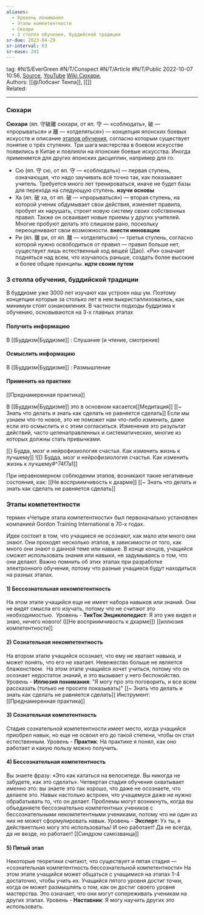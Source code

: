 ```yaml
---
aliases:
  - Уровень понимания
  - Этапы компетентности
  - Сюхари
  - 3 столпа обучения, буддийской традиции
sr-due: 2023-04-29
sr-interval: 63
sr-ease: 241
---
```

tag: #N/S/EverGreen  #N/T/Conspect #N/T/Article  #N/T/Public 
2022-10-07 10:56, [Source](https://www.kdplatform.com/four-stages-learning/),  [YouTube](https://www.youtube.com/watch?v=x4-3X4qUIaE)    [Wiki Сюхари](https://ru.wikipedia.org/wiki/%D0%A1%D1%8E%D1%85%D0%B0%D1%80%D0%B8),  
Authors: [[@Лобсанг Тенпа]], [[]]   
Related: 

---
### Сюхари 
**Сюхари** (яп. 守破離 сюхари, от яп. 守 — «соблюдать», 破 — «прорываться» и 離 — «отделяться») — концепция японских боевых искусств и описание [этапов обучения](app://obsidian.md/%D0%AD%D1%82%D0%B0%D0%BF%D1%8B%20%D0%BE%D0%B1%D1%83%D1%87%D0%B5%D0%BD%D0%B8%D1%8F), согласно которым существует понятие о трёх ступенях. Три шага мастерства в боевом искусстве появились в Китае и повлияли на японские боевые искусства. Иногда применяется для других японских дисциплин, например для го.

- Сю (яп. 守 сю, от яп. 守 — «соблюдать») — первая ступень, означающая, что надо заучивать всё точно так, как показывает учитель. Требуется много лет тренироваться, иначе не будет базы для перехода на следующую ступень. **изучи основы**
- Ха (яп. 破 ха, от яп. 破 — «прорываться») — вторая ступень, на которой ученик обдумывает свои действия, изменяет правила, пробует их нарушать, строит новую систему своих собственных правил. Также он осваивает новые приемы у других учителей. Многие пробуют делать это слишком рано, поскольку переоценивают свои возможности. **внести инновации**
- Ри (яп. 離 ри, от яп. 離 — «отделяться») — третья ступень, согласно которой нужно освободиться от правил — правил больше нет, существует лишь естественный ход вещей (Дао). «Ри» означает подняться над всем, что изучалось раньше, создать более высокие и более общие принципы. **идти своим путем**
### 3 столпа обучения, буддийской традиции
В буддизме уже 3000 лет изучают как устроен наш ум.
Поэтому концепции которые за столько лет в нем выкристаллизовались, как минимум стоят ознакомления.
В частности подходы буддизма к обучению, основываются на 3-х главных этапах
#### Получить информацию
В [[Буддизм|Буддизме]] : Слушание (и чтение, смотрение)
#### Осмыслить информацию
В [[Буддизм|Буддизме]] : Размышление 
#### Применить на практике 
[[Преднамеренная практика]]

В [[Буддизм|Буддизме]] это в основном касается[[Медитация]]
[[~ Знать что делать и знать как сделать не равняется сделать]]
Если мы узнаем что-то новое, это не поможет нам что-либо изменить, даже если это осмыслить и с этим согласиться.
Изменения это результат действий, часто целенаправленных и систематических, многие из которых должны стать привычками.

[[} Будда, мозг и нейрофизиология счастья. Как изменить жизнь к лучшему]]
![[} Будда, мозг и нейрофизиология счастья. Как изменить жизнь к лучшему#^74f7a1]]

При неравномерном соблюдении этапов, возникают такие негативные состояния, как: 
[[Не восприимчивость к дхарме]]
[[~ Знать что делать и знать как сделать не равняется сделать]]

### Этапы компетентности
 термин «Четыре этапа компетентности» был первоначально установлен компанией Gordon Training International в 70-х годах.

Идея состоит в том, что учащиеся не осознают, как мало или много они знают. Они проходят несколько этапов, в зависимости от того, как много они знают о данной теме или навыке. В конце концов, учащийся сможет использовать знания или навыки, не задумываясь о том, что они делают. Важно помнить об этих этапах при разработке электронного обучения, потому что разные учащиеся будут находиться на разных этапах.

#### **1) Бессознательная некомпетентность**
На этом этапе учащийся еще не имеет набора навыков или знаний. Они не видят смысла его изучать, потому что не считают это необходимостью. 
Уровень - **ТикТок Энциклопедист**: Я это уже видел и знаю, ничего нового!
([[Не восприимчивость к дхарме]])  [[иллюзия компетентности]]

#### **2) Сознательная некомпетентность**
На втором этапе учащийся осознает, что ему не хватает навыка, и может понять, что его не хватает. Невежество больше не является блаженством.  На этом этапе учащийся хочет учиться, потому что он осознает недостаток знаний, и это вызывает у него беспокойство.
Уровень - **Иллюзия понимания**: "Я могу про это поговорить, и все всем рассказать (только не просите показывать)"
[[~ Знать что делать и знать как сделать не равняется сделать]]
Инструмент: [[Преднамеренная практика]]

#### **3) Сознательная компетентность**
Стадия сознательной компетентности имеет место, когда учащийся приобрел навык, но еще не освоил его до такой степени, чтобы он стал естественным.
Уровень - **Практик**: На практике я понял, как оно работает и какую пользу можно получить.
#### **4) Бессознательная компетентность**
Вы знаете фразу: «Это как кататься на велосипеде. Вы никогда не забудете, как это сделать». Четвертая стадия обучения охватывает именно это: вы знаете это так хорошо, что даже не осознаете, что делаете это. Навык настолько встроен, что учащемуся даже не нужно обрабатывать то, что он делает. Проблемы могут возникнуть, когда вы объединяете бессознательно компетентных учеников с бессознательными некомпетентными учениками, потому что ни один из них не может сформулировать навык.
Уровень - **Эксперт**: Ух ты, я действиетльно могу это использоватьь! И оно работает! Да не всегда, да не везде, но работает! 
[[Синдром самозванца]]
#### **5) Пятый этап**
Некоторые теоретики считают, что существует и пятая стадия — «сознательная компетентность бессознательной компетентности»
На этом этапе учащийся может общаться с учащимися на этапах 1-4 достаточно, чтобы учить их. Учащийся пятого уровня достиг точки, когда он может размышлять о том, как он достиг своего уровня мастерства. Это означает, что они могут сопереживать ученикам на других этапах.
Уровень - **Наставник**: Я могу научить других это использовать.
